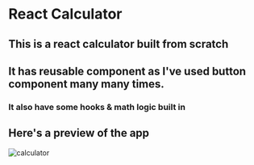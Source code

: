 # React Calculator
## This is a react calculator built from scratch
## It has reusable component as I've used button component many many times.
### It also have some hooks & math logic built in
## Here's a preview of the app

![calculator](https://user-images.githubusercontent.com/86738490/154492292-044e5f6b-5595-4fcd-a436-080c3bf97953.png)

